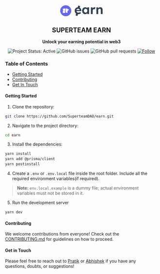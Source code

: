 <div align="center">
  <br/>
  <img src="/public/assets/logo/newlogo.png" width="140px" height="auto"/>
  <h2>SUPERTEAM EARN</h2>
  <p>
    <strong>Unlock your earning potential in web3</strong>
  </p>
  
  ![Project Status: Active](https://www.repostatus.org/badges/latest/active.svg)
  ![GitHub issues](https://img.shields.io/github/issues-raw/SuperteamDAO/earn)
  ![GitHub pull requests](https://img.shields.io/github/issues-pr/SuperteamDAO/earn)
  [![Follow](https://img.shields.io/twitter/follow/superteamearn.svg?style=social)](https://twitter.com/superteamearn)
</div>

### Table of Contents

- [Getting Started](#getting-started)
- [Contributing](#contributing)
- [Get In Touch](#get-in-touch)


#### Getting Started

1. Clone the repository:
```bash
git clone https://github.com/SuperteamDAO/earn.git
```

2. Navigate to the project directory:
```bash
cd earn
```

3. Install the dependencies: 
```bash
yarn install
yarn add @prisma/client
yarn postinstall
```

4. Create a `.env` or `.env.local` file inside the root folder. Include all the required environment variables(if required). 

> **Note:** `env.local.example` is a dummy file; actual environment variables must not be stored in it.

5. Run the development server
```bash
yarn dev
```

#### Contributing
We welcome contributions from everyone! Check out the [CONTRIBUTING.md](CONTRIBUTING.md) for guidelines on how to proceed.

#### Get in Touch
Please feel free to reach out to [Pratik](https://twitter.com/pratikdholani) or [Abhishek](https://twitter.com/abhwshek) if you have any questions, doubts, or suggestions!

